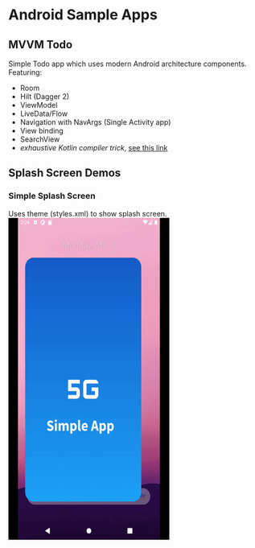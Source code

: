 # Android Sample Apps

## MVVM Todo
Simple Todo app which uses modern Android architecture components. Featuring:
* Room 
* Hilt (Dagger 2) 
* ViewModel
* LiveData/Flow
* Navigation with NavArgs (Single Activity app)
* View binding
* SearchView
* *exhaustive Kotlin compiler trick*, [see this link](https://proandroiddev.com/kotlin-when-statement-when-expression-oh-my-or-how-we-created-our-custom-detekt-rule-6f27e80bedaf)

## Splash Screen Demos
### Simple Splash Screen
Uses theme (styles.xml) to show splash screen.
<img src="/readme/simple-splash.gif" alt="Splash demo gif" width="320" height="640"/>
